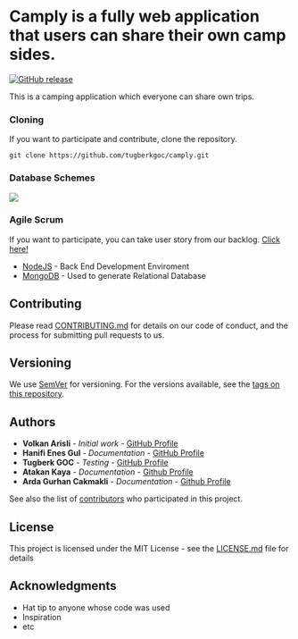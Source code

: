 # Camply is a fully web application that users can share their own camp sides.
[![GitHub release](https://img.shields.io/github/release/Homebrew/brew.svg)](https://github.com/tugberkgoc/hacker-rank-tutorials/releases)
<!--[![Travis](https://img.shields.io/travis/Homebrew/brew.svg)](https://travis-ci.org/Homebrew/brew)-->
<!--[![Codecov](https://img.shields.io/codecov/c/github/Homebrew/brew.svg)](https://codecov.io/gh/Homebrew/brew)-->

This is a camping application which everyone can share own trips.

### Cloning

If you want to participate and contribute, clone the repository.

```
git clone https://github.com/tugberkgoc/camply.git
```
### Database Schemes

![](https://www.lucidchart.com/publicSegments/view/73f75517-40db-4c53-814b-359823931bf9/image.png)

### Agile Scrum

If you want to participate, you can take user story from our backlog. [Click here!](https://trello.com/b/XNGXBxr1/camply)


* [NodeJS](https://nodejs.org/en/about/) - Back End Development Enviroment
* [MongoDB](https://www.mongodb.com/) - Used to generate Relational Database

## Contributing

Please read [CONTRIBUTING.md](https://gist.github.com/PurpleBooth/b24679402957c63ec426) for details on our code of conduct, and the process for submitting pull requests to us.

## Versioning

We use [SemVer](http://semver.org/) for versioning. For the versions available, see the [tags on this repository](https://github.com/your/project/tags). 

## Authors

* **Volkan Arisli** - *Initial work* - [GitHub Profile](https://github.com/volkanarisli)
* **Hanifi Enes Gul** - *Documentation* - [GitHub Profile](https://github.com/r0sky)
* **Tugberk GOC** - *Testing* - [GitHub Profile](https://github.com/tugberkgoc)
* **Atakan Kaya** - *Documentation* - [Github Profile](https://github.com/Atakankaya1905)
* **Arda Gurhan Cakmakli** - *Documentation* - [Github Profile]()

See also the list of [contributors](https://github.com/your/project/contributors) who participated in this project.

## License

This project is licensed under the MIT License - see the [LICENSE.md](LICENSE.md) file for details

## Acknowledgments

* Hat tip to anyone whose code was used
* Inspiration
* etc
